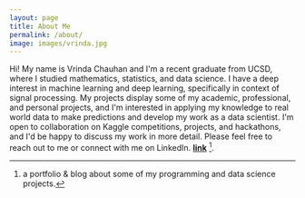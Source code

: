 ```yaml
---
layout: page
title: About Me
permalink: /about/
image: images/vrinda.jpg
---
```


Hi! My name is Vrinda Chauhan and I'm a recent graduate from UCSD, where I studied mathematics, statistics, and data science. I have a deep interest in machine learning and deep learning, specifically in context of signal processing. My projects display some of my academic, professional, and personal projects, and I'm interested in applying my knowledge to real world data to make predictions and develop my work as a data scientist. I'm open to collaboration on Kaggle competitions, projects, and hackathons, and I'd be happy to discuss my work in more detail. Please feel free to reach out to me or connect with me on LinkedIn. **[link](https://www.linkedin.com/in/vrindachaa/)** [^1].



[^1]:a portfolio & blog about some of my programming and data science projects.
